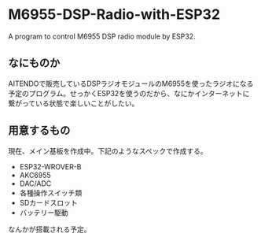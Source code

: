 # M6955-DSP-Radio-with-ESP32
A program to control M6955 DSP radio module by ESP32.

## なにものか

AITENDOで販売しているDSPラジオモジュールのM6955を使ったラジオになる予定のプログラム。せっかくESP32を使うのだから、なにかインターネットに繋がっている状態で楽しいことがしたい。

## 用意するもの

現在、メイン基板を作成中。下記のようなスペックで作成する。

* ESP32-WROVER-B
* AKC6955
* DAC/ADC
* 各種操作スイッチ類
* SDカードスロット
* バッテリー駆動

なんかが搭載される予定。

